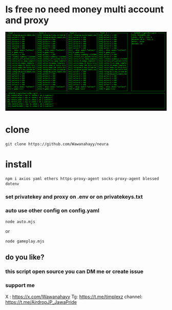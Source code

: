 # Is free no need money multi account and proxy


![Preview bot Neura](./png/z.png)

# clone
```
git clone https://github.com/Wawanahayy/neura
```

# install 
```
npm i axios yaml ethers https-proxy-agent socks-proxy-agent blessed dotenv
```

### set privatekey and proxy on .env or on privatekeys.txt

### auto use other config on config.yaml

```
node auto.mjs
```
or
```
node gameplay.mjs
```

## do you like?
### this script open source you can DM me or create issue
### support me
X : https://x.com/Wawanahayy
Tg: https://t.me/timplexz
channel: https://t.me/AirdropJP_JawaPride


